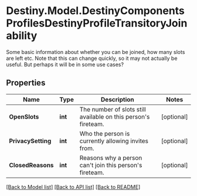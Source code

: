 # Destiny.Model.DestinyComponentsProfilesDestinyProfileTransitoryJoinability
Some basic information about whether you can be joined, how many slots are left etc. Note that this can change quickly, so it may not actually be useful. But perhaps it will be in some use cases?

## Properties

Name | Type | Description | Notes
------------ | ------------- | ------------- | -------------
**OpenSlots** | **int** | The number of slots still available on this person&#39;s fireteam. | [optional] 
**PrivacySetting** | **int** | Who the person is currently allowing invites from. | [optional] 
**ClosedReasons** | **int** | Reasons why a person can&#39;t join this person&#39;s fireteam. | [optional] 

[[Back to Model list]](../README.md#documentation-for-models) [[Back to API list]](../README.md#documentation-for-api-endpoints) [[Back to README]](../README.md)

